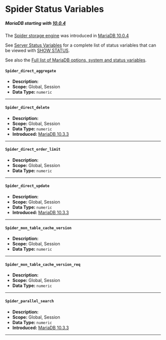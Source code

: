 # Spider Status Variables

##### MariaDB starting with [10.0.4](/kb/en/mariadb-1004-release-notes/)

The [Spider storage engine](/columns-storage-engines-and-plugins/storage-engines/spider) was introduced in [MariaDB 10.0.4](/kb/en/mariadb-1004-release-notes/)

See [Server Status Variables](/replication/optimization-and-tuning/system-variables/server-status-variables) for a complete list of status variables that can be viewed with [SHOW STATUS](/sql-statements-structure/sql-statements/administrative-sql-statements/show/show-status).

See also the [Full list of MariaDB options, system and status variables](/mariadb-administration/variables-and-modes/full-list-of-mariadb-options-system-and-status-variables).

#### `Spider_direct_aggregate`

- <strong>Description:</strong>
- <strong>Scope:</strong> Global, Session
- <strong>Data Type:</strong> `numeric`

---

#### `Spider_direct_delete`

- <strong>Description:</strong>
- <strong>Scope:</strong> Global, Session
- <strong>Data Type:</strong> `numeric`
- <strong>Introduced:</strong> [MariaDB 10.3.3](/kb/en/mariadb-1033-release-notes/)

---

#### `Spider_direct_order_limit`

- <strong>Description:</strong>
- <strong>Scope:</strong> Global, Session
- <strong>Data Type:</strong> `numeric`

---

#### `Spider_direct_update`

- <strong>Description:</strong>
- <strong>Scope:</strong> Global, Session
- <strong>Data Type:</strong> `numeric`
- <strong>Introduced:</strong> [MariaDB 10.3.3](/kb/en/mariadb-1033-release-notes/)

---

#### `Spider_mon_table_cache_version`

- <strong>Description:</strong>
- <strong>Scope:</strong> Global, Session
- <strong>Data Type:</strong> `numeric`

---

#### `Spider_mon_table_cache_version_req`

- <strong>Description:</strong>
- <strong>Scope:</strong> Global, Session
- <strong>Data Type:</strong> `numeric`

---

#### `Spider_parallel_search`

- <strong>Description:</strong>
- <strong>Scope:</strong> Global, Session
- <strong>Data Type:</strong> `numeric`
- <strong>Introduced:</strong> [MariaDB 10.3.3](/kb/en/mariadb-1033-release-notes/)

---